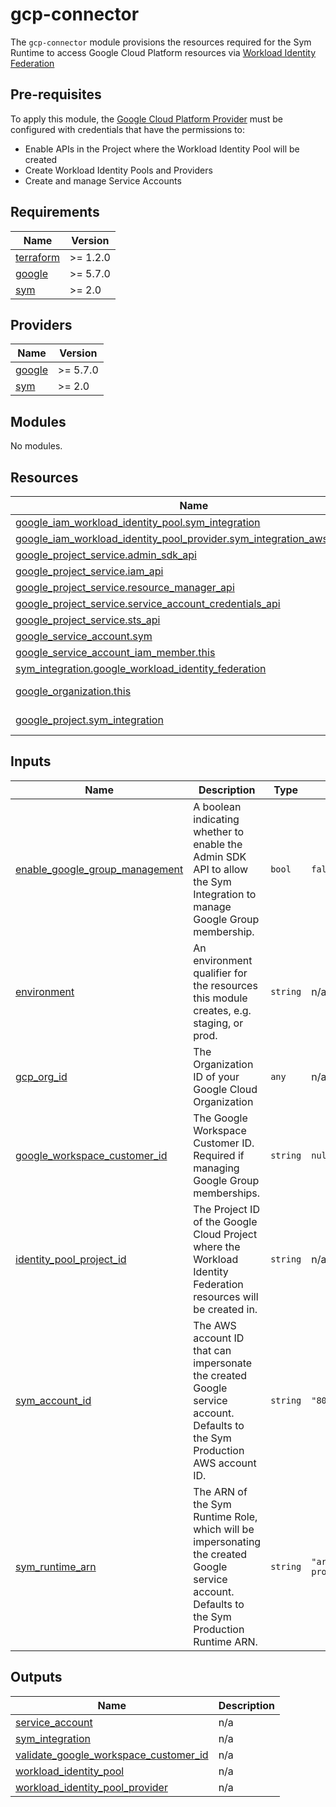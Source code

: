 # gcp-connector

The `gcp-connector` module provisions the resources required for the Sym Runtime to access Google Cloud Platform 
resources via [Workload Identity Federation](https://cloud.google.com/iam/docs/workload-identity-federation)

## Pre-requisites
To apply this module, the [Google Cloud Platform Provider](https://registry.terraform.io/providers/hashicorp/google/latest/docs) 
must be configured with credentials that have the permissions to:
  - Enable APIs in the Project where the Workload Identity Pool will be created
  - Create Workload Identity Pools and Providers
  - Create and manage Service Accounts

<!-- BEGINNING OF PRE-COMMIT-TERRAFORM DOCS HOOK -->
## Requirements

| Name | Version |
|------|---------|
| <a name="requirement_terraform"></a> [terraform](#requirement\_terraform) | >= 1.2.0 |
| <a name="requirement_google"></a> [google](#requirement\_google) | >= 5.7.0 |
| <a name="requirement_sym"></a> [sym](#requirement\_sym) | >= 2.0 |

## Providers

| Name | Version |
|------|---------|
| <a name="provider_google"></a> [google](#provider\_google) | >= 5.7.0 |
| <a name="provider_sym"></a> [sym](#provider\_sym) | >= 2.0 |

## Modules

No modules.

## Resources

| Name | Type |
|------|------|
| [google_iam_workload_identity_pool.sym_integration](https://registry.terraform.io/providers/hashicorp/google/latest/docs/resources/iam_workload_identity_pool) | resource |
| [google_iam_workload_identity_pool_provider.sym_integration_aws_provider](https://registry.terraform.io/providers/hashicorp/google/latest/docs/resources/iam_workload_identity_pool_provider) | resource |
| [google_project_service.admin_sdk_api](https://registry.terraform.io/providers/hashicorp/google/latest/docs/resources/project_service) | resource |
| [google_project_service.iam_api](https://registry.terraform.io/providers/hashicorp/google/latest/docs/resources/project_service) | resource |
| [google_project_service.resource_manager_api](https://registry.terraform.io/providers/hashicorp/google/latest/docs/resources/project_service) | resource |
| [google_project_service.service_account_credentials_api](https://registry.terraform.io/providers/hashicorp/google/latest/docs/resources/project_service) | resource |
| [google_project_service.sts_api](https://registry.terraform.io/providers/hashicorp/google/latest/docs/resources/project_service) | resource |
| [google_service_account.sym](https://registry.terraform.io/providers/hashicorp/google/latest/docs/resources/service_account) | resource |
| [google_service_account_iam_member.this](https://registry.terraform.io/providers/hashicorp/google/latest/docs/resources/service_account_iam_member) | resource |
| [sym_integration.google_workload_identity_federation](https://registry.terraform.io/providers/symopsio/sym/latest/docs/resources/integration) | resource |
| [google_organization.this](https://registry.terraform.io/providers/hashicorp/google/latest/docs/data-sources/organization) | data source |
| [google_project.sym_integration](https://registry.terraform.io/providers/hashicorp/google/latest/docs/data-sources/project) | data source |

## Inputs

| Name | Description | Type | Default | Required |
|------|-------------|------|---------|:--------:|
| <a name="input_enable_google_group_management"></a> [enable\_google\_group\_management](#input\_enable\_google\_group\_management) | A boolean indicating whether to enable the Admin SDK API to allow the Sym Integration to manage Google Group membership. | `bool` | `false` | no |
| <a name="input_environment"></a> [environment](#input\_environment) | An environment qualifier for the resources this module creates, e.g. staging, or prod. | `string` | n/a | yes |
| <a name="input_gcp_org_id"></a> [gcp\_org\_id](#input\_gcp\_org\_id) | The Organization ID of your Google Cloud Organization | `any` | n/a | yes |
| <a name="input_google_workspace_customer_id"></a> [google\_workspace\_customer\_id](#input\_google\_workspace\_customer\_id) | The Google Workspace Customer ID. Required if managing Google Group memberships. | `string` | `null` | no |
| <a name="input_identity_pool_project_id"></a> [identity\_pool\_project\_id](#input\_identity\_pool\_project\_id) | The Project ID of the Google Cloud Project where the Workload Identity Federation resources will be created in. | `string` | n/a | yes |
| <a name="input_sym_account_id"></a> [sym\_account\_id](#input\_sym\_account\_id) | The AWS account ID that can impersonate the created Google service account. Defaults to the Sym Production AWS account ID. | `string` | `"803477428605"` | no |
| <a name="input_sym_runtime_arn"></a> [sym\_runtime\_arn](#input\_sym\_runtime\_arn) | The ARN of the Sym Runtime Role, which will be impersonating the created Google service account. Defaults to the Sym Production Runtime ARN. | `string` | `"arn:aws:iam::803477428605:role/phoenix-prod-runtime"` | no |

## Outputs

| Name | Description |
|------|-------------|
| <a name="output_service_account"></a> [service\_account](#output\_service\_account) | n/a |
| <a name="output_sym_integration"></a> [sym\_integration](#output\_sym\_integration) | n/a |
| <a name="output_validate_google_workspace_customer_id"></a> [validate\_google\_workspace\_customer\_id](#output\_validate\_google\_workspace\_customer\_id) | n/a |
| <a name="output_workload_identity_pool"></a> [workload\_identity\_pool](#output\_workload\_identity\_pool) | n/a |
| <a name="output_workload_identity_pool_provider"></a> [workload\_identity\_pool\_provider](#output\_workload\_identity\_pool\_provider) | n/a |
<!-- END OF PRE-COMMIT-TERRAFORM DOCS HOOK -->
